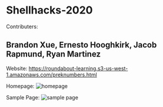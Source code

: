 # Shellhacks-2020

Contributers:
## Brandon Xue, Ernesto Hooghkirk, Jacob Rapmund, Ryan Martinez

Website: https://roundabout-learning.s3-us-west-1.amazonaws.com/preknumbers.html

Homepage:
![homepage](https://user-images.githubusercontent.com/37064367/100995977-60cfa500-350d-11eb-9a8d-48d3e6dddeb1.jpg)

Sample Page:
![sample page](https://user-images.githubusercontent.com/37064367/100995980-6200d200-350d-11eb-9b67-d75a1bc6f306.png)
